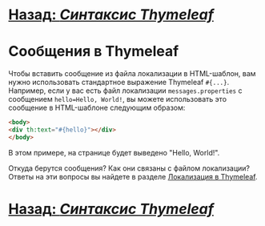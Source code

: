 # [**Назад**: *Синтаксис Thymeleaf*](../features/thymeleaf-syntax.md)

# Сообщения в Thymeleaf

Чтобы вставить сообщение из файла локализации в HTML-шаблон, вам нужно использовать стандартное выражение Thymeleaf `#{...}`. Например, если у вас есть файл локализации `messages.properties` с сообщением `hello=Hello, World!`, вы можете использовать это сообщение в HTML-шаблоне следующим образом:

```html
<body>
<div th:text="#{hello}"></div>
</body>
```

В этом примере, на странице будет выведено "Hello, World!".

Откуда берутся сообщения? Как они связаны с файлом локализации? Ответы на эти вопросы вы найдете в разделе [Локализация в Thymeleaf](../locale.md).

# [**Назад**: *Синтаксис Thymeleaf*](../features/thymeleaf-syntax.md)